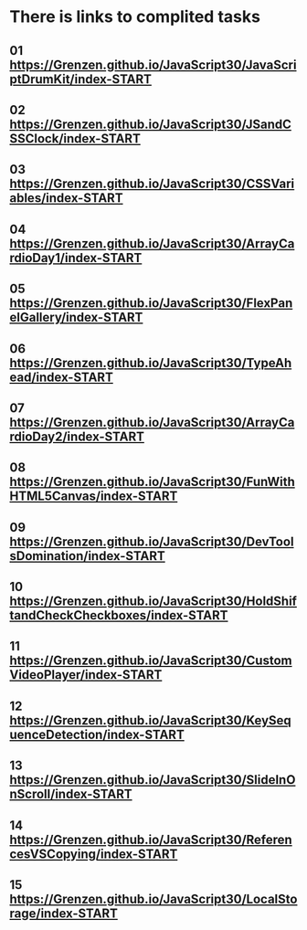 # There is links to complited tasks

## 01 https://Grenzen.github.io/JavaScript30/JavaScriptDrumKit/index-START

## 02 https://Grenzen.github.io/JavaScript30/JSandCSSClock/index-START

## 03 https://Grenzen.github.io/JavaScript30/CSSVariables/index-START

## 04 https://Grenzen.github.io/JavaScript30/ArrayCardioDay1/index-START

## 05 https://Grenzen.github.io/JavaScript30/FlexPanelGallery/index-START

## 06 https://Grenzen.github.io/JavaScript30/TypeAhead/index-START

## 07 https://Grenzen.github.io/JavaScript30/ArrayCardioDay2/index-START

## 08 https://Grenzen.github.io/JavaScript30/FunWithHTML5Canvas/index-START

## 09 https://Grenzen.github.io/JavaScript30/DevToolsDomination/index-START

## 10 https://Grenzen.github.io/JavaScript30/HoldShiftandCheckCheckboxes/index-START

## 11 https://Grenzen.github.io/JavaScript30/CustomVideoPlayer/index-START

## 12 https://Grenzen.github.io/JavaScript30/KeySequenceDetection/index-START

## 13 https://Grenzen.github.io/JavaScript30/SlideInOnScroll/index-START

## 14 https://Grenzen.github.io/JavaScript30/ReferencesVSCopying/index-START

## 15 https://Grenzen.github.io/JavaScript30/LocalStorage/index-START